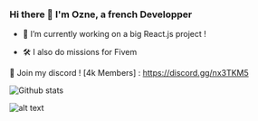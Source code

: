 ### Hi there 👋 I'm Ozne, a french Developper

- 🔭 I’m currently working on a big React.js project !
<!-- - 📚 I’m currently learning websockets -->
- 🛠 I also do missions for Fivem


🔵 Join my discord ! [4k Members] : https://discord.gg/nx3TKM5 

![Github stats](https://github-readme-stats.vercel.app/api?username=Ozneeee&theme=highcontrast&show_icons=true&count_private=true)

![alt text](https://miro.medium.com/max/1400/1*RAsZ2uD3ZO7-NCuK2MUILA.gif)

<!-- ![Top Languages Card](https://github-readme-stats.vercel.app/api/top-langs/?username=Ozneeee) -->
